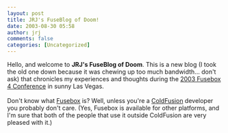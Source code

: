 ```yaml
---
layout: post
title: JRJ's FuseBlog of Doom!
date: 2003-08-30 05:58
author: jrj
comments: false
categories: [Uncategorized]
---
```

Hello, and welcome to **JRJ's FuseBlog of Doom**. This is a new blog (I took the old one down because it was chewing up too much bandwidth... don't ask) that chronicles my experiences and thoughts during the <a href="http://www.cfconf.org/fusebox2003/" target="_blank">2003 Fusebox 4 Conference</a> in sunny Las Vegas.<br /><br />Don't know what <a href="http://www.fusebox.org/" target="_blank">Fusebox</a> is? Well, unless you're a <a href="http://www.macromedia.com/software/coldfusion/?promoid=home_prod_cf_082403" target="_blank">ColdFusion</a> developer you probably don't care. (Yes, Fusebox is available for other platforms, and I'm sure that both of the people that use it outside ColdFusion are very pleased with it.)
